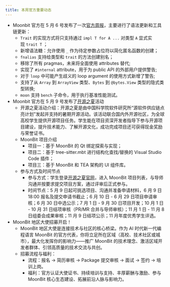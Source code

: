 ```yaml
---
title: 本周官方重要动态
---
```

- Moonbit 官方在 5 月 6 号发布了一次[官方周报](https://mp.weixin.qq.com/s/AzdB_J7dI5hzRYo0QAkA6g)，主要进行了语法更新和工具链更新：
  - `Trait` 的实现方式将只支持通过 `impl T for A ...` 对类型 `A` 显式实现 `trait T` ；
  - 新增语法糖：允许使用 `_` 作为待定参数占位符以简化匿名函数的创建；
  - `fnalias` 支持给类型和 `trait` 的方法创建别名；
  - 移除了所有 pragmas，未来将全面使用 attributes 替代;
  - 实现了 `#internal` attribute，用于为 public API 的外部用户提供警告;
  - 对于 `loop` 中可能产生歧义的 loop argument 的使用方式新增了警告;
  - 支持了从 `Array` 到 `ArrayView` 类型、`Bytes` 到 `@bytes.View` 类型的隐式类型转换;
  - `moon` 支持 `bench` 子命令，用于执行基准性能测试。
- Moonbit 官方在 5 月 9 号发布了[开源之夏](https://mp.weixin.qq.com/s/bc8xkj04cMZ9bBBc-73GbQ)活动
  - 开源之夏活动介绍：开源之夏是由中国科学院软件研究所“源软件供应链点亮计划”发起并支持的暑期开源活动。该活动联合国内外开源社区，为全球高校学生提供开源项目任务。学生能在项目资深开发者指导下参与开源项目建设，提升技术能力、了解开源文化，成功完成项目还可获得现金奖励与荣誉证书。
  - MoonBit 项目介绍
    - 项目一：基于 MoonBit 的 Qt 绑定探索与实现；
    - 项目二：基于 tree-sitter.mbt 进行结构化查找/替换的 Visual Studio Code 插件；
    - 项目三：基于 MoonBit 和 TEA 架构的 UI 组件库。
  - 参与方式及时间节点
    - 参与方式：学生登录[开源之夏官网](https://summer-ospp.ac.cn)，进入 MoonBit 项目列表，与导师沟通并按要求提交项目方案，通过评审后正式参与。
    - 时间节点：5 月 9 日起可挑选项目、沟通并准备申请材料，6 月 9 日 18:00 报名及提交申请书截止；6 月 10 日 - 6 月 29 日项目申请审核；6 月 30 日中选公示；7 月 1 日 - 9 月 30 日项目开发；10 月 1 日 - 10 月 31 日结项审核（PR/MR 合并与导师审核）；11 月 1 日 - 11 月 8 日组委会成果审核；11 月 9 日结项公示；11 月年度优秀学生评选。
- MoonBit 地区大使招募开启！
  - MoonBit 地区大使是连接技术与社区的核心桥梁。作为 AI 时代新一代编程语言 MoonBit 的官方代表，你将立足所在区域（高校、技术社区或城市），最大化发挥你的影响力——推广 MoonBit 的技术理念、激活区域开发者群体、引领高质量的技术交流与共创。
  - 招募流程与福利：
    - 流程：报名 → 简历审核 → Package 提交审核 → 面试 → 签约 → 培训上岗。
    - 福利：官方认证大使证书、持续培训与支持、丰厚薪酬与激励、参与 MoonBit 核心生态建设、拓展前沿人脉与影响力。
